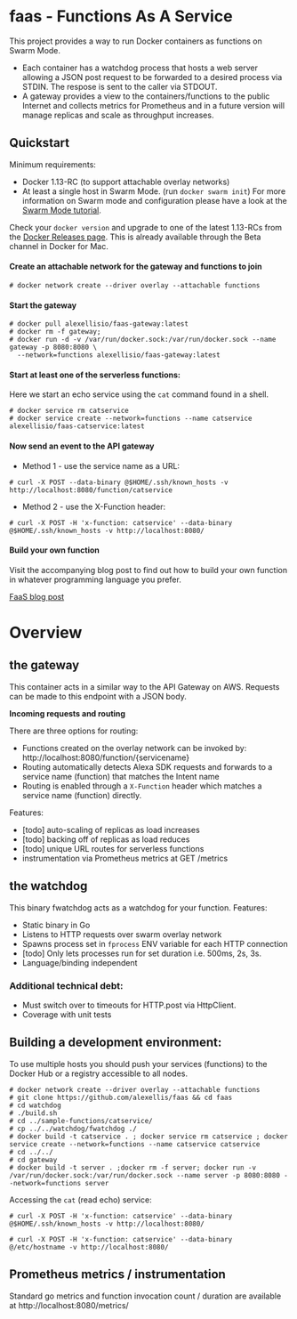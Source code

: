 # faas - Functions As A Service

This project provides a way to run Docker containers as functions on Swarm Mode. 

* Each container has a watchdog process that hosts a web server allowing a JSON post request to be forwarded to a desired process via STDIN. The respose is sent to the caller via STDOUT.
* A gateway provides a view to the containers/functions to the public Internet and collects metrics for Prometheus and in a future version will manage replicas and scale as throughput increases.

## Quickstart

Minimum requirements: 

* Docker 1.13-RC (to support attachable overlay networks)
* At least a single host in Swarm Mode. (run `docker swarm init`)
For more information on Swarm mode and configuration please have a look at the [Swarm Mode tutorial](https://docs.docker.com/engine/swarm/swarm-tutorial/). 

Check your `docker version` and upgrade to one of the latest 1.13-RCs from the [Docker Releases page](https://github.com/docker/docker/releases). This is already available through the Beta channel in Docker for Mac.

#### Create an attachable network for the gateway and functions to join

```
# docker network create --driver overlay --attachable functions
```

#### Start the gateway

```
# docker pull alexellisio/faas-gateway:latest
# docker rm -f gateway;
# docker run -d -v /var/run/docker.sock:/var/run/docker.sock --name gateway -p 8080:8080 \
  --network=functions alexellisio/faas-gateway:latest
```

#### Start at least one of the serverless functions:

Here we start an echo service using the `cat` command found in a shell.

```
# docker service rm catservice
# docker service create --network=functions --name catservice alexellisio/faas-catservice:latest
```

#### Now send an event to the API gateway

* Method 1 - use the service name as a URL:

```
# curl -X POST --data-binary @$HOME/.ssh/known_hosts -v http://localhost:8080/function/catservice
```

* Method 2 - use the X-Function header:

```
# curl -X POST -H 'x-function: catservice' --data-binary @$HOME/.ssh/known_hosts -v http://localhost:8080/
```

#### Build your own function

Visit the accompanying blog post to find out how to build your own function in whatever programming language you prefer.

[FaaS blog post](http://blog.alexellis.io/functions-as-a-service/)

# Overview

## the gateway

This container acts in a similar way to the API Gateway on AWS. Requests can be made to this endpoint with a JSON body.

**Incoming requests and routing**

There are three options for routing:

* Functions created on the overlay network can be invoked by: http://localhost:8080/function/{servicename}
* Routing automatically detects Alexa SDK requests and forwards to a service name (function) that matches the Intent name
* Routing is enabled through a `X-Function` header which matches a service name (function) directly.

Features:

* [todo] auto-scaling of replicas as load increases
* [todo] backing off of replicas as load reduces
* [todo] unique URL routes for serverless functions
* instrumentation via Prometheus metrics at GET /metrics

## the watchdog


This binary fwatchdog acts as a watchdog for your function. Features:

* Static binary in Go
* Listens to HTTP requests over swarm overlay network
* Spawns process set in `fprocess` ENV variable for each HTTP connection
* [todo] Only lets processes run for set duration i.e. 500ms, 2s, 3s.
* Language/binding independent

### Additional technical debt:

* Must switch over to timeouts for HTTP.post via HttpClient.
* Coverage with unit tests

## Building a development environment:

To use multiple hosts you should push your services (functions) to the Docker Hub or a registry accessible to all nodes.

```
# docker network create --driver overlay --attachable functions
# git clone https://github.com/alexellis/faas && cd faas
# cd watchdog
# ./build.sh
# cd ../sample-functions/catservice/
# cp ../../watchdog/fwatchdog ./
# docker build -t catservice . ; docker service rm catservice ; docker service create --network=functions --name catservice catservice
# cd ../../
# cd gateway
# docker build -t server . ;docker rm -f server; docker run -v /var/run/docker.sock:/var/run/docker.sock --name server -p 8080:8080 --network=functions server
```

Accessing the `cat` (read echo) service:

```
# curl -X POST -H 'x-function: catservice' --data-binary @$HOME/.ssh/known_hosts -v http://localhost:8080/

# curl -X POST -H 'x-function: catservice' --data-binary @/etc/hostname -v http://localhost:8080/
```

## Prometheus metrics / instrumentation

Standard go metrics and function invocation count / duration are available at http://localhost:8080/metrics/
